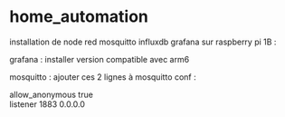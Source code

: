 # home_automation
installation de node red mosquitto influxdb grafana sur raspberry pi 1B :

grafana : installer version compatible avec arm6  

mosquitto : ajouter ces 2 lignes à mosquitto conf :  

  allow_anonymous true  
  listener 1883 0.0.0.0 


